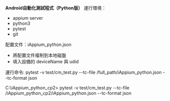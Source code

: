 **Android自動化測試程式（Python版）**
運行環境：
- appium server
- python3
- pytest
- git

配置文件：iAppium_python.json
- 將配置文件複制到本地磁盤
- 填入設備的 deviceName 與 udid


運行命令:
pytest -v test/cm_test.py --tc-file /full_path/iAppium_python.json --tc-format json

C:\iAppium_python_cp2> pytest -v test/cm_test.py --tc-file /iAppium_python_cp2/iAppium_python.json --tc-format json